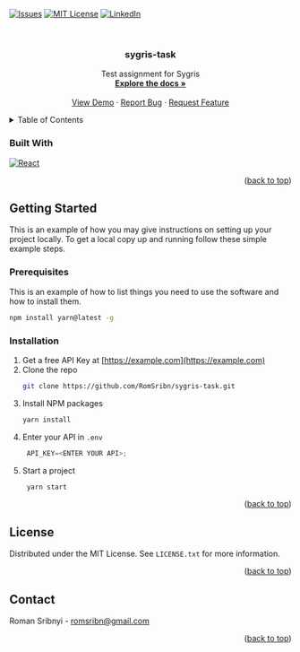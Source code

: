 <!-- Improved compatibility of back to top link: See: https://github.com/othneildrew/Best-README-Template/pull/73 -->
<a name="readme-top"></a>
<!--
*** Thanks for checking out the Best-README-Template. If you have a suggestion
*** that would make this better, please fork the repo and create a pull request
*** or simply open an issue with the tag "enhancement".
*** Don't forget to give the project a star!
*** Thanks again! Now go create something AMAZING! :D
-->



<!-- PROJECT SHIELDS -->
<!--
*** I'm using markdown "reference style" links for readability.
*** Reference links are enclosed in brackets [ ] instead of parentheses ( ).
*** See the bottom of this document for the declaration of the reference variables
*** for contributors-url, forks-url, etc. This is an optional, concise syntax you may use.
*** https://www.markdownguide.org/basic-syntax/#reference-style-links
-->

[![Issues][issues-shield]][issues-url]
[![MIT License][license-shield]][license-url]
[![LinkedIn][linkedin-shield]][linkedin-url]



<!-- PROJECT LOGO -->
<br />
<div align="center">

<h3 align="center">sygris-task</h3>

  <p align="center">
    Test assignment for Sygris
    <br />
    <a href="https://github.com/RomSribn/sygris-task"><strong>Explore the docs »</strong></a>
    <br />
    <br />
    <a href="https://github.com/RomSribn/sygris-task">View Demo</a>
    ·
    <a href="https://github.com/RomSribn/sygris-task/issues">Report Bug</a>
    ·
    <a href="https://github.com/RomSribn/sygris-task/issues">Request Feature</a>
  </p>
</div>



<!-- TABLE OF CONTENTS -->
<details>
  <summary>Table of Contents</summary>
  <ol>
    <li>
      <a href="#getting-started">Getting Started</a>
      <ul>
        <li><a href="#prerequisites">Prerequisites</a></li>
        <li><a href="#installation">Installation</a></li>
      </ul>
    </li>
    <li><a href="#license">License</a></li>
    <li><a href="#contact">Contact</a></li>
  </ol>
</details>



<!-- ABOUT THE PROJECT -->

### Built With

[![React][React.js]][React-url]

<p align="right">(<a href="#readme-top">back to top</a>)</p>



<!-- GETTING STARTED -->
## Getting Started

This is an example of how you may give instructions on setting up your project locally.
To get a local copy up and running follow these simple example steps.

### Prerequisites

This is an example of how to list things you need to use the software and how to install them.
  ```sh
  npm install yarn@latest -g
  ```

### Installation

1. Get a free API Key at [https://example.com](https://example.com)
2. Clone the repo
   ```sh
   git clone https://github.com/RomSribn/sygris-task.git
   ```
3. Install NPM packages
   ```sh
   yarn install
   ```
4. Enter your API in `.env`
   ```js
    API_KEY=<ENTER YOUR API>;
   ```
4. Start a project
   ```js
    yarn start
   ```

<p align="right">(<a href="#readme-top">back to top</a>)</p>



<!-- LICENSE -->
## License

Distributed under the MIT License. See `LICENSE.txt` for more information.

<p align="right">(<a href="#readme-top">back to top</a>)</p>



<!-- CONTACT -->
## Contact

Roman Sribnyi - romsribn@gmail.com

<p align="right">(<a href="#readme-top">back to top</a>)</p>

<!-- MARKDOWN LINKS & IMAGES -->
<!-- https://www.markdownguide.org/basic-syntax/#reference-style-links -->
[contributors-shield]: https://img.shields.io/github/contributors/RomSribn/sygris-task.svg?style=for-the-badge
[contributors-url]: https://github.com/RomSribn/sygris-task/graphs/contributors
[forks-shield]: https://img.shields.io/github/forks/RomSribn/sygris-task.svg?style=for-the-badge
[forks-url]: https://github.com/RomSribn/sygris-task/network/members
[stars-shield]: https://img.shields.io/github/stars/RomSribn/sygris-task.svg?style=for-the-badge
[stars-url]: https://github.com/RomSribn/sygris-task/stargazers
[issues-shield]: https://img.shields.io/github/issues/RomSribn/sygris-task.svg?style=for-the-badge
[issues-url]: https://github.com/RomSribn/sygris-task/issues
[license-shield]: https://img.shields.io/github/license/RomSribn/sygris-task.svg?style=for-the-badge
[license-url]: https://github.com/RomSribn/sygris-task/blob/master/LICENSE.txt
[linkedin-shield]: https://img.shields.io/badge/-LinkedIn-black.svg?style=for-the-badge&logo=linkedin&colorB=555
[linkedin-url]: https://linkedin.com/in/romsribn
[React.js]: https://img.shields.io/badge/React-20232A?style=for-the-badge&logo=react&logoColor=61DAFB
[React-url]: https://reactjs.org/